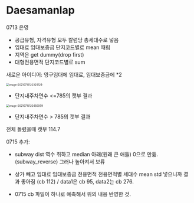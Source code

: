 # Daesamanlap

0713 은영

- 공급유형, 자격유형 모두 칼럼당 총세대수로 넣음
- 임대료 임대보증금 단지코드별로 mean 때림
- 지역은 get dummy(drop first)
- 대형전용면적 단지코드별로 sum

새로운 아이디어: 영구임대에 임대료, 임대보증금에 *2

<img src="C:\Users\dbdms\AppData\Roaming\Typora\typora-user-images\image-20210715122325129.png" alt="image-20210715122325129" style="zoom:50%;" />  

- 단지내주차면수 <=785의 캣부 결과

<img src="C:\Users\dbdms\AppData\Roaming\Typora\typora-user-images\image-20210715122450099.png" alt="image-20210715122450099" style="zoom:50%;" /> 

- 단지내주차면수 > 785의 캣부 결과

전체 돌렸을때 캣부 114.7

0715 추가: 

- subway dist 역수 취하고 median 아래(원래 큰 애들) 0으로 만듦. (subway_reverse) 그러나 높아져서 보류
- 상가 빼고 임대료 임대보증금 전용면적 전용면적별 세대수 mean std 넣으니까 결과 좋아짐 (cb 112) / data1은 cb 95, data2는 cb 276. 

- 0715 cb 파일이 하나로 예측해서 위의 내용 반영한 것. 


